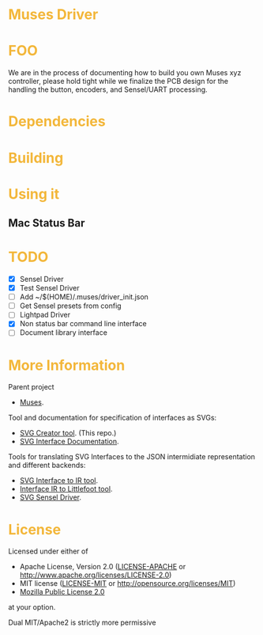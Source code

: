 <style
  type="text/css">
h1 {color:#F3B73B;}
</style>

# Muses Driver

<h1>FOO</h1>

We are in the process of documenting how to build you own Muses xyz controller, please hold tight while we 
finalize the PCB design for the handling the button, encoders, and Sensel/UART processing.

#  Dependencies

#  Building

#  Using it

## Mac Status Bar

# TODO

- [X] Sensel Driver
- [X] Test Sensel Driver
- [ ] Add ~/$(HOME)/.muses/driver_init.json
- [ ] Get Sensel presets from config
- [ ] Lightpad Driver
- [X] Non status bar command line interface
- [ ] Document library interface

#  More Information

Parent project

   - [Muses](https://muses-dmi.github.io/).

Tool and documentation for specification of interfaces as SVGs:

   - [SVG Creator tool](https://github.com/muses-dmi/svg-creator). (This repo.)
   - [SVG Interface Documentation](https://github.com/muses-dmi/svg-creator/blob/master/docs/interfaces.md).

Tools for translating SVG Interfaces to the JSON intermidiate representation and different backends:

   - [SVG Interface to IR tool](https://github.com/muses-dmi/svg_interface).
   - [Interface IR to Littlefoot tool](https://github.com/muses-dmi/svg-littlefoot).
   - [SVG Sensel Driver](https://github.com/muses-dmi/sensel_osc).

#  License

Licensed under either of

 * Apache License, Version 2.0 ([LICENSE-APACHE](LICENSE-APACHE) or http://www.apache.org/licenses/LICENSE-2.0)
 * MIT license ([LICENSE-MIT](LICENSE-MIT) or http://opensource.org/licenses/MIT)
 * [Mozilla Public License 2.0](https://www.mozilla.org/en-US/MPL/2.0/)

at your option.

Dual MIT/Apache2 is strictly more permissive